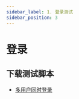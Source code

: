 ```yaml
---
sidebar_label: 1. 登录测试
sidebar_position: 3
---
```


# 登录

## 下载测试脚本

- [多用户同时登录](https://gitee.com/270580156/weiyu/blob/main/jmeter/zh_cn/01_login.jmx)
